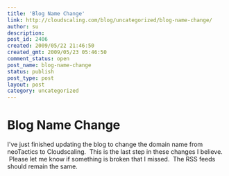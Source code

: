 ```yaml
---
title: 'Blog Name Change'
link: http://cloudscaling.com/blog/uncategorized/blog-name-change/
author: su
description: 
post_id: 2406
created: 2009/05/22 21:46:50
created_gmt: 2009/05/23 05:46:50
comment_status: open
post_name: blog-name-change
status: publish
post_type: post
layout: post
category: uncategorized
---
```


# Blog Name Change

I've just finished updating the blog to change the domain name from neoTactics to Cloudscaling.  This is the last step in these changes I believe.  Please let me know if something is broken that I missed.  The RSS feeds should remain the same.
